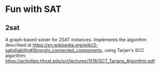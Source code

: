 # Fun with SAT

## 2sat

A graph-based solver for 2SAT instances. Implements the algorithm described at https://en.wikipedia.org/wiki/2-satisfiability#Strongly_connected_components, using
Tarjan's SCC algorithm: https://activities.tjhsst.edu/sct/lectures/1516/SCT_Tarjans_Algorithm.pdf.
